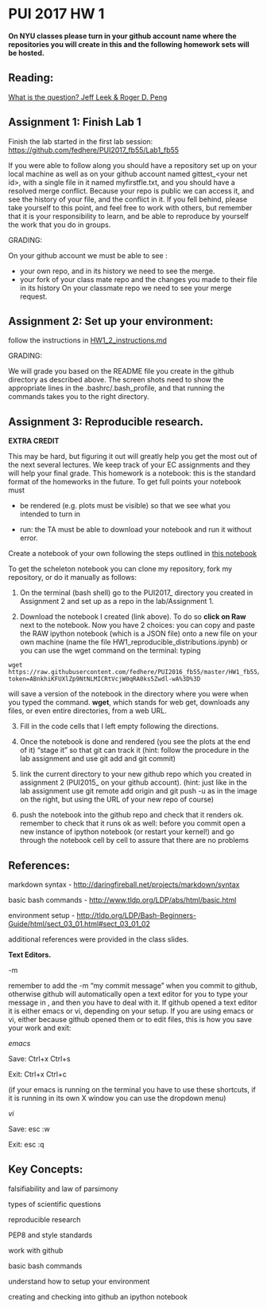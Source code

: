 # PUI 2017 HW 1

**On NYU classes please turn in your github account name where the repositories you will create in this and the following homework sets will be hosted.**

## Reading:

[What is the question? Jeff Leek & Roger D. Peng](https://www.d.umn.edu/~kgilbert/ened5560-1/The%20Research%20Question-2015-Leek-1314-5.pdf)

## Assignment 1: Finish Lab 1

Finish the lab started in the first lab session:
https://github.com/fedhere/PUI2017_fb55/Lab1_fb55

If you were able to follow along you should have a repository set up on your local machine as well as on your github account named gittest_\<your net id\>, with a single file in it named myfirstfle.txt, and you should have a resolved merge conflict. Because your repo is public we can access it, and see the history of your file, and the conflict in it. If you fell behind, please take yourself to this point, and feel free to work with others, but remember that it is your responsibility to learn, and be able to reproduce by yourself the work that you do in groups. 


GRADING: 

On your github account we must be able to see :
- your own repo, and in its history we need to see the merge. 
- your fork of your class mate repo and the changes you made to their file in its history
On your classmate repo we need to see your merge request.

## Assignment 2: Set up your environment:

follow the instructions in [HW1_2_instructions.md](https://github.com/fedhere/PUI2017_fb55/blob/master/HW1_fb55/HW1_2_instructions.md)

GRADING: 

We will grade you based on the README file you create in the github directory as described above. The screen shots need to show the appropriate lines in the .bashrc/.bash_profile, and that running the commands takes you to the right directory.

## Assignment 3:  Reproducible research.

**EXTRA CREDIT**

This may be hard, but figuring it out will greatly help you get the most out of the next several lectures. We keep track of your EC assignments and they will help your final grade. This homework is a notebook: this is the standard format of the homeworks in the future. To get full points your notebook must

- be rendered (e.g. plots must be visible) so that we see what you intended to turn in

- run: the TA must be able to download your notebook and run it without error. 

Create a notebook of your own following the steps outlined in [this notebook](https://github.com/fedhere/PUI2017_fb55/blob/master/HW1_fb55/HW1_3_instructions.ipynb)

To get the scheleton notebook you can clone my repository, fork my repository, or do it manually as follows:

1) On the terminal (bash shell) go to the PUI2017_<NYUid> directory you created in Assignment 2 and set up as a repo in the lab/Assignment 1.

2) Download the notebook I created (link above). To do so **click on Raw** next to the notebook. 
Now you have 2 choices: you can copy and paste the RAW ipython notebook (which is  a JSON file) onto a new file on your own machine (name the file HW1_reproducible_distributions.ipynb) or you can use the wget command on the terminal: typing 
```
wget https://raw.githubusercontent.com/fedhere/PUI2016_fb55/master/HW1_fb55/HW1_3_fb55.ipynb?token=ABnkhiKFUXlZp9NtNLMICRtVcjW0qRA0ks5Zwdl-wA%3D%3D
```
will save a version of the notebook in the directory where you were when you typed the command. **wget**, which stands for web get, downloads any files, or even entire directories, from a web URL.

3) Fill in the code cells that I left empty following the directions.

4) Once the notebook is done and rendered (you see the plots at the end of it) “stage it” so that git can track it (hint: follow the procedure in the lab assignment and use git add and git commit)

5) link the current directory to your new github repo which you created in assignment 2 (PUI2015_<firstinitialandlastname> on your github account). (hint: just like in the lab assignment use git remote add origin and git push -u as in the image on the right, but using the URL of your new repo of course)

6) push the notebook into the github repo and check that it renders ok. remember to check that it runs ok as well: before you commit open a new instance of ipython notebook (or restart your kernel!) and go through the notebook cell by cell to assure that there are no problems








## References:

markdown syntax - http://daringfireball.net/projects/markdown/syntax

basic bash commands - http://www.tldp.org/LDP/abs/html/basic.html

environment setup - http://tldp.org/LDP/Bash-Beginners-Guide/html/sect_03_01.html#sect_03_01_02

additional references were provided in the class slides.

**Text Editors.**

-m

remember to add the -m “my commit message” when you commit to github, otherwise github will automatically open a text editor for you to type your message in , and then you have to deal with it. If github opened a text editor it is either emacs or vi, depending on your setup. If you are using emacs or vi, either because github opened them or to edit files, this is how you save your work and exit:


*emacs* 

Save: Ctrl+x Ctrl+s

Exit: Ctrl+x Ctrl+c

(if your emacs is running on the terminal you have to use these shortcuts, if it is running in its own X window you can use the dropdown menu)


*vi*

Save: esc :w

Exit: esc :q


## Key Concepts:

falsifiability and law of parsimony

types of scientific questions

reproducible research

PEP8 and style standards 

work with github 

basic bash commands

understand how to setup your environment

creating and checking into github an ipython notebook

